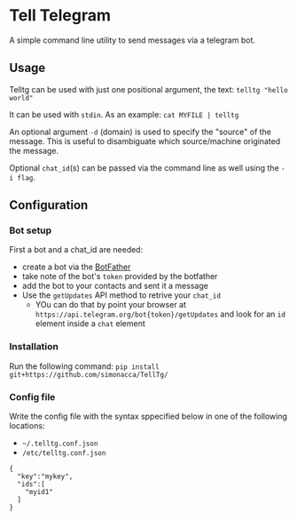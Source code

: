 # Tell Telegram
A simple command line utility to send messages via a telegram bot.

## Usage

Telltg can be used with just one positional argument, the text:
`telltg "hello world"`

It can be used with `stdin`. As an example:
`cat MYFILE | telltg`

An optional argument `-d` (domain) is used to specify the "source" of the message.
This is useful to disambiguate which source/machine originated the message.

Optional `chat_id`(s) can be passed via the command line as well using the `-i flag`.

## Configuration

### Bot setup
First a bot and a chat_id are needed:
* create a bot via the [BotFather](https://telegram.me/botfather)
* take note of the bot's `token` provided by the botfather
* add the bot to your contacts and sent it a message
* Use the `getUpdates` API method to retrive your `chat_id`
  * YOu can do that by point your browser at `https://api.telegram.org/bot{token}/getUpdates` and look for an `id` element inside a `chat` element

### Installation

Run the following command: `pip install git+https://github.com/simonacca/TellTg/`

### Config file
Write the config file with the syntax sppecified below in one of the following locations:

* `~/.telltg.conf.json`
* `/etc/telltg.conf.json`


```
{
  "key":"mykey",
  "ids":[
    "myid1"
  ]
}
```
